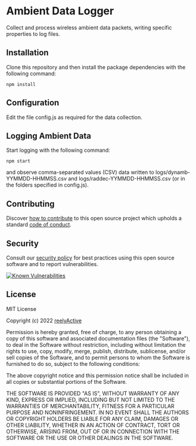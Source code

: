 Ambient Data Logger
===================

Collect and process wireless ambient data packets, writing specific properties to log files.


Installation
------------

Clone this repository and then install the package dependencies with the following command:

    npm install


Configuration
-------------

Edit the file config.js as required for the data collection.


Logging Ambient Data
--------------------

Start logging with the following command:

    npm start

and observe comma-separated values (CSV) data written to logs/dynamb-YYMMDD-HHMMSS.csv and logs/raddec-YYMMDD-HHMMSS.csv (or in the folders specified in config.js).


Contributing
------------

Discover [how to contribute](CONTRIBUTING.md) to this open source project which upholds a standard [code of conduct](CODE_OF_CONDUCT.md).


Security
--------

Consult our [security policy](SECURITY.md) for best practices using this open source software and to report vulnerabilities.

[![Known Vulnerabilities](https://snyk.io/test/github/reelyactive/ambient-data-logger/badge.svg)](https://snyk.io/test/github/reelyactive/ambient-data-logger)


License
-------

MIT License

Copyright (c) 2022 [reelyActive](https://www.reelyactive.com)

Permission is hereby granted, free of charge, to any person obtaining a copy of this software and associated documentation files (the "Software"), to deal in the Software without restriction, including without limitation the rights to use, copy, modify, merge, publish, distribute, sublicense, and/or sell copies of the Software, and to permit persons to whom the Software is furnished to do so, subject to the following conditions:

The above copyright notice and this permission notice shall be included in all copies or substantial portions of the Software.

THE SOFTWARE IS PROVIDED "AS IS", WITHOUT WARRANTY OF ANY KIND, EXPRESS OR 
IMPLIED, INCLUDING BUT NOT LIMITED TO THE WARRANTIES OF MERCHANTABILITY, 
FITNESS FOR A PARTICULAR PURPOSE AND NONINFRINGEMENT. IN NO EVENT SHALL THE 
AUTHORS OR COPYRIGHT HOLDERS BE LIABLE FOR ANY CLAIM, DAMAGES OR OTHER 
LIABILITY, WHETHER IN AN ACTION OF CONTRACT, TORT OR OTHERWISE, ARISING FROM, 
OUT OF OR IN CONNECTION WITH THE SOFTWARE OR THE USE OR OTHER DEALINGS IN 
THE SOFTWARE.
